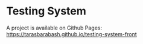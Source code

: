 # Testing System

A project is available on Github Pages: https://tarasbarabash.github.io/testing-system-front
